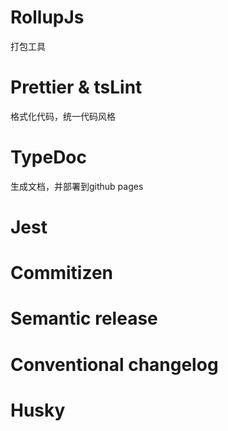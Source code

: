 # RollupJs  
  打包工具

# Prettier & tsLint  
  格式化代码，统一代码风格

# TypeDoc  
  生成文档，并部署到github pages

# Jest  
  
# Commitizen

# Semantic release  

# Conventional changelog

# Husky

